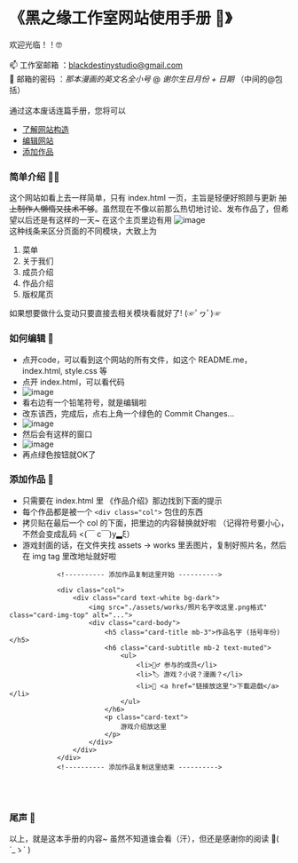 # 《黑之缘工作室网站使用手册 🧐》

欢迎光临！！🤓 
<br><br>
📫 工作室邮箱 ：blackdestinystudio@gmail.com <br>
🔐 邮箱的密码 ：*那本漫画的英文名全小号* @ *谢尔生日月份 + 日期*  （中间的@包括）
<br><br>
通过这本废话连篇手册，您将可以

- [了解网站构造](#intro)
- [编辑网站](#edit)
- [添加作品](#works)

<a id="intro"></a>
### 简单介绍 👷‍♂️

这个网站如看上去一样简单，只有 index.html 一页，主旨是轻便好照顾与更新  ~~加上制作人懒惰又技术不够~~。虽然现在不像以前那么热切地讨论、发布作品了，但希望以后还是有这样的一天~ 
在这个主页里边有用
![image](https://github.com/blackdestinystudio/website/assets/134148493/0d2d3090-1056-4c4e-9844-551a50e6ca39) \
这种线条来区分页面的不同模块，大致上为

1. 菜单
2. 关于我们
3. 成员介绍
4. 作品介绍
5. 版权尾页

如果想要做什么变动只要直接去相关模块看就好了! (☞ﾟヮﾟ)☞

<a id="edit"></a>
### 如何编辑 🔨

- 点开code，可以看到这个网站的所有文件，如这个 README.me，index.html, style.css 等
- 点开 index.html，可以看代码
- ![image](https://github.com/blackdestinystudio/website/assets/134148493/23002e19-5434-4330-bcc7-3cc70df98516)
- 看右边有一个铅笔符号，就是编辑啦
- 改东该西，完成后，点右上角一个绿色的 Commit Changes...
- ![image](https://github.com/blackdestinystudio/website/assets/134148493/6273c8bb-e5cb-4c3b-be08-4ac0dbe94b13)
- 然后会有这样的窗口
- ![image](https://github.com/blackdestinystudio/website/assets/134148493/c96ad78d-e50f-4112-8338-72329e2745d7)
- 再点绿色按钮就OK了

<a id="works"></a>
### 添加作品 📕

- 只需要在 index.html 里 《作品介绍》那边找到下面的提示 
- 每个作品都是被一个 ```<div class="col">``` 包住的东西
- 拷贝贴在最后一个 col 的下面，把里边的内容替换就好啦 （记得符号要小心，不然会变成乱码 <(￣ c￣)y▂ξ）
- 游戏封面的话，在文件夹找 assets -> works 里丢图片，复制好照片名，然后在 img tag 里改地址就好啦

```
            <!---------- 添加作品复制这里开始 ---------->

            <div class="col">
                <div class="card text-white bg-dark">
                    <img src="./assets/works/照片名字改这里.png格式" class="card-img-top" alt="...">
                    <div class="card-body">
                        <h5 class="card-title mb-3">作品名字 (括号年份)</h5>
                        <h6 class="card-subtitle mb-2 text-muted">
                            <ul>
                                <li>👷‍♂️ 参与的成员</li>
                                <li>🏷 游戏？小说？漫画？</li>
                                <li>🔗 <a href="链接放这里">下載遊戲</a></li>
                            </ul>
                        </h6>
                        <p class="card-text">
                            游戏介绍放这里
                        </p>
                    </div>
                </div>
            </div>
            <!---------- 添加作品复制这里结束 ---------->
```
<br><br>
### 尾声 🐴

以上，就是这本手册的内容~
虽然不知道谁会看（汗），但还是感谢你的阅读 👋( ´_ゝ` )
